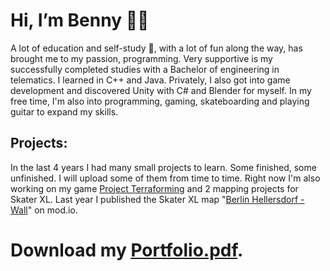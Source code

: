 # Hi, I’m Benny :technologist: 

A lot of education and self-study :brain:, with a lot of fun along the way, has brought me to my passion, programming. 
Very supportive is my successfully completed studies with a Bachelor of engineering in telematics.
I learned in C++ and Java. Privately, I also got into game development and discovered Unity with C# and Blender for myself.
In my free time, I'm also into programming, gaming, skateboarding and playing guitar to expand my skills.


## Projects:
In the last 4 years I had many small projects to learn. Some finished, some unfinished. I will upload some of them from time to time.
Right now I'm also working on my game [Project Terraforming](https://github.com/Kalicronic/Project_Terraforma) and 2 mapping projects for Skater XL.
Last year I published the Skater XL map "[Berlin Hellersdorf - Wall](https://skaterxl.mod.io/berlin-hellersdorf-wall)" on mod.io.

# Download my [Portfolio.pdf](https://github.com/WRB-Studio/WRB.Studio---Benny/files/8143394/Benjamin_Franczak_Portfolio.pdf).

